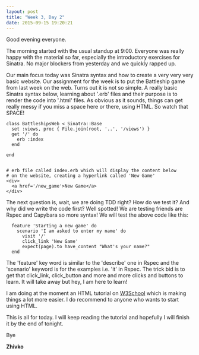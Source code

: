 ```yaml
---
layout: post
title: "Week 3, Day 2"
date: 2015-09-15 19:20:21
---
```

Good evening everyone.

The morning started with the usual standup at 9:00. Everyone was really happy with the material so far, especially the introductory exercises for Sinatra. No major blockers from yesterday and we quickly rapped up.

Our main focus today was Sinatra syntax and how to create a very very very basic website. Our assignment for the week is to put the Battleship game from last week on the web. Turns out it is not so simple. A really basic Sinatra syntax below, learning about '.erb' files and their purpose is to render the code into '.html' files. As obvious as it sounds, things can get really messy if you miss a space here or there, using HTML. So watch that SPACE!

    class BattleshipsWeb < Sinatra::Base
      set :views, proc { File.join(root, '..', '/views') }
      get '/' do
        erb :index
      end

    end


    # erb file called index.erb which will display the content below
    # on the website, creating a hyperlink called 'New Game'
    <div>
      <a href='/new_game'>New Game</a>
    </div>

  The next question is, wait, we are doing TDD right? How do we test it? And why did we write the code first? Well spotted! We are testing friends are Rspec and Capybara so more syntax! We will test the above code like this:

      feature 'Starting a new game' do
        scenario 'I am asked to enter my name' do
          visit '/'
          click_link 'New Game'
          expect(page).to have_content "What's your name?"
      end

The 'feature' key word is similar to the 'describe' one in Rspec and the 'scenario' keyword is for the examples i.e. 'it' in Rspec. The trick bid is to get that click_link, click_button and more and more clicks and buttons to learn. It will take away but hey, I am here to learn!

I am doing at the moment an HTML tutorial on [W3School](http://www.w3schools.com/html/) which is making things a lot more easier. I do recommend to anyone who wants to start using HTML.

This is all for today. I will keep reading the tutorial and hopefully I will finish it by the end of tonight.

Bye

__Zhivko__
